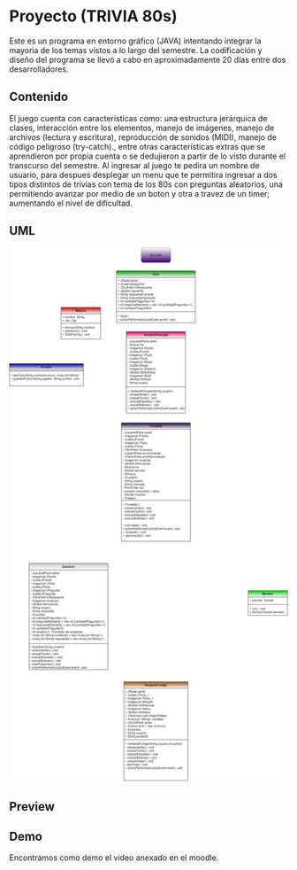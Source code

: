 # Proyecto (TRIVIA 80s)
Este es un programa en entorno gráfico (JAVA) intentando integrar la mayoria de los temas vistos a lo largo del semestre. La codificación y diseño del programa se llevó a cabo en aproximadamente 20 días entre dos desarrolladores.
## Contenido
El juego cuenta con características como: una estructura jerárquica de clases, interacción entre los elementos, manejo de imágenes, manejo de archivos (lectura y escritura), reproducción de sonidos (MIDI), manejo de código peligroso (try-catch)., entre otras características extras que se aprendieron por propia cuenta o se dedujieron a partir de lo visto durante el transcurso del semestre.
Al ingresar al juego te pedira un nombre de usuario, para despues desplegar un menu que te permitira ingresar a dos tipos distintos de trivias con tema de los 80s con preguntas aleatorios, una permitiendo avanzar por medio de un boton y otra a travez de un timer; aumentando el nivel de dificultad.
## UML
![](imagenes/UML.png)
## Preview
## Demo
Encontramos como demo el video anexado en el moodle.

